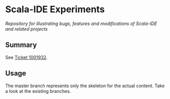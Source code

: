 # Scala-IDE Experiments
*Repository for illustrating bugs, features and modifications of Scala-IDE and related projects*

## Summary
See [Ticket 1001932](https://scala-ide-portfolio.assembla.com/spaces/scala-ide/tickets/1001932).

## Usage
The master branch represents only the skeleton for the actual content. Take a look at the existing branches.
